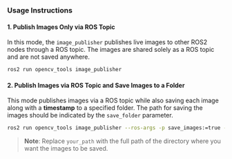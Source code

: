 ### Usage Instructions

#### 1. Publish Images Only via ROS Topic

In this mode, the `image_publisher` publishes live images to other ROS2 nodes through a ROS topic. The images are shared solely as a ROS topic and are not saved anywhere.
```bash
ros2 run opencv_tools image_publisher
```

#### 2. Publish Images via ROS Topic and Save Images to a Folder

This mode publishes images via a ROS topic while also saving each image along with a **timestamp** to a specified folder. The path for saving the images should be indicated by the `save_folder` parameter.
```bash
ros2 run opencv_tools image_publisher --ros-args -p save_images:=true -p save_folder:="your_path"
```

> **Note**: Replace `your_path` with the full path of the directory where you want the images to be saved.

